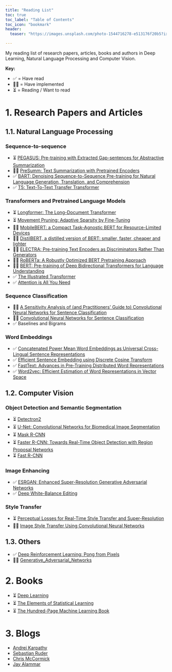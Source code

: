 ```yaml
---
title: "Reading List"
toc: true
toc_label: "Table of Contents"
toc_icon: "bookmark"
header:
  teaser: "https://images.unsplash.com/photo-1544716278-e513176f20b5?ixlib=rb-1.2.1&ixid=eyJhcHBfaWQiOjEyMDd9&auto=format&fit=crop&w=1267&q=80"

---
```

My reading list of research papers, articles, books and authors in Deep Learning, Natural Language Processing and Computer Vision.

**Key:**
- ✅ = Have read
- 👨‍🔬 = Have implemented
- ⏳ = Reading / Want to read

# 1. Research Papers and Articles
## 1.1. Natural Language Processing
### Sequence-to-sequence
- ⏳ [PEGASUS: Pre-training with Extracted Gap-sentences for Abstractive Summarization](https://ai.googleblog.com/2020/06/pegasus-state-of-art-model-for.html)
- 👨‍🔬 [PreSumm: Text Summarization with Pretrained Encoders](https://github.com/nlpyang/PreSumm)
- ✅ [BART: Denoising Sequence-to-Sequence Pre-training for Natural Language Generation, Translation, and Comprehension](https://arxiv.org/pdf/1910.13461.pdf)
- ✅ [T5: Text-To-Text Transfer Transformer](https://github.com/google-research/text-to-text-transfer-transformer)

### Transformers and Pretrained Language Models
- ⏳ [Longformer: The Long-Document Transformer](https://github.com/allenai/longformer)
- ⏳ [Movement Pruning: Adaptive Sparsity by Fine-Tuning](https://arxiv.org/abs/2005.07683)
- 👨‍🔬 [MobileBERT: a Compact Task-Agnostic BERT for Resource-Limited Devices](https://arxiv.org/abs/2004.02984)
- 👨‍🔬 [DistilBERT, a distilled version of BERT: smaller, faster, cheaper and lighter](https://medium.com/huggingface/distilbert-8cf3380435b5)
- 👨‍🔬 [ELECTRA: Pre-training Text Encoders as Discriminators Rather Than Generators](https://github.com/google-research/electra)
- 👨‍🔬 [RoBERTa: A Robustly Optimized BERT Pretraining Approach](https://arxiv.org/abs/1907.11692)
- 👨‍🔬 [BERT: Pre-training of Deep Bidirectional Transformers for Language Understanding](https://arxiv.org/abs/1810.04805)
- ✅ [The Illustrated Transformer](http://jalammar.github.io/illustrated-transformer/)
- ✅ [Attention is All You Need](https://arxiv.org/abs/1706.03762)

### Sequence Classification
- 👨‍🔬 [A Sensitivity Analysis of (and Practitioners' Guide to) Convolutional Neural Networks for Sentence Classification](https://arxiv.org/abs/1510.03820)
- 👨‍🔬 [Convolutional Neural Networks for Sentence Classification](https://arxiv.org/abs/1408.5882)
- ✅ Baselines and Bigrams

### Word Embeddings
- ✅ [Concatenated Power Mean Word Embeddings as Universal Cross-Lingual Sentence Representations](https://arxiv.org/abs/1803.01400)
- ✅ [Efficient Sentence Embedding using Discrete Cosine Transform](https://arxiv.org/abs/1909.03104)
- ✅ [FastText: Advances in Pre-Training Distributed Word Representations](https://fasttext.cc/docs/en/english-vectors.html)
- ✅ [Word2vec: Efficient Estimation of Word Representations in Vector Space](https://arxiv.org/pdf/1310.4546.pdf)

## 1.2. Computer Vision
### Object Detection and Semantic Segmentation
- ⏳ [Detectron2](https://github.com/facebookresearch/detectron2)
- ⏳ [U-Net: Convolutional Networks for Biomedical Image Segmentation](https://arxiv.org/abs/1505.04597)
- ⏳ [Mask R-CNN](https://arxiv.org/abs/1703.06870)
- ⏳ [Faster R-CNN: Towards Real-Time Object Detection with Region Proposal Networks](https://arxiv.org/abs/1506.01497)
- ⏳ [Fast R-CNN](https://arxiv.org/abs/1504.08083)

### Image Enhancing
- ✅ [ESRGAN: Enhanced Super-Resolution Generative Adversarial Networks](https://arxiv.org/abs/1809.00219)
- ✅ [Deep White-Balance Editing](https://arxiv.org/abs/2004.01354)

### Style Transfer
- ⏳ [Perceptual Losses for Real-Time Style Transfer and Super-Resolution](https://arxiv.org/abs/1603.08155)
- 👨‍🔬 [Image Style Transfer Using Convolutional Neural Networks](https://www.cv-foundation.org/openaccess/content_cvpr_2016/papers/Gatys_Image_Style_Transfer_CVPR_2016_paper.pdf)

## 1.3. Others
- ✅ [Deep Reinforcement Learning: Pong from Pixels](http://karpathy.github.io/2016/05/31/rl/)
- 👨‍🔬 [Generative_Adversarial_Networks](https://github.com/chriskhanhtran/CS231n-CV/blob/master/assignment3/Generative_Adversarial_Networks_PyTorch.ipynb)

# 2. Books
- ⏳ [Deep Learning](http://www.deeplearningbook.org/)
- ⏳ [The Elements of Statistical Learning](https://web.stanford.edu/~hastie/Papers/ESLII.pdf)
- ⏳ [The Hundred-Page Machine Learning Book](http://themlbook.com/)

# 3. Blogs
- [Andrej Karpathy](http://karpathy.github.io/)
- [Sebastian Ruder](https://ruder.io/)
- [Chris McCormick](https://mccormickml.com/)
- [Jay Alammar](http://jalammar.github.io/)
